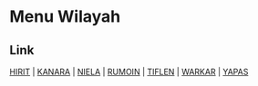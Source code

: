 # Menu Wilayah

## Link

[HIRIT](https://github.com/gigit-pemilu/pemilu-2024-81-maluku/tree/main/pilpres/hitung-suara/sub/81-maluku/sub/72-kota-tual/sub/05-kur-selatan/sub/2005-hirit)
 | 
[KANARA](https://github.com/gigit-pemilu/pemilu-2024-81-maluku/tree/main/pilpres/hitung-suara/sub/81-maluku/sub/72-kota-tual/sub/05-kur-selatan/sub/2001-kanara)
 | 
[NIELA](https://github.com/gigit-pemilu/pemilu-2024-81-maluku/tree/main/pilpres/hitung-suara/sub/81-maluku/sub/72-kota-tual/sub/05-kur-selatan/sub/2007-niela)
 | 
[RUMOIN](https://github.com/gigit-pemilu/pemilu-2024-81-maluku/tree/main/pilpres/hitung-suara/sub/81-maluku/sub/72-kota-tual/sub/05-kur-selatan/sub/2004-rumoin)
 | 
[TIFLEN](https://github.com/gigit-pemilu/pemilu-2024-81-maluku/tree/main/pilpres/hitung-suara/sub/81-maluku/sub/72-kota-tual/sub/05-kur-selatan/sub/2006-tiflen)
 | 
[WARKAR](https://github.com/gigit-pemilu/pemilu-2024-81-maluku/tree/main/pilpres/hitung-suara/sub/81-maluku/sub/72-kota-tual/sub/05-kur-selatan/sub/2002-warkar)
 | 
[YAPAS](https://github.com/gigit-pemilu/pemilu-2024-81-maluku/tree/main/pilpres/hitung-suara/sub/81-maluku/sub/72-kota-tual/sub/05-kur-selatan/sub/2003-yapas)

